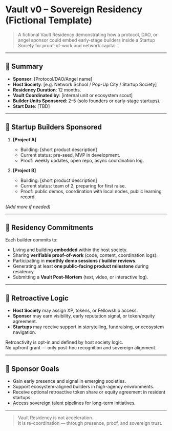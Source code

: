# Vault v0 – Sovereign Residency (Fictional Template)

> A fictional Vault Residency demonstrating how a protocol, DAO, or angel sponsor could embed early-stage builders inside a Startup Society for proof-of-work and network capital.

---

## 🧭 Summary

- **Sponsor**: [Protocol/DAO/Angel name]  
- **Host Society**: [e.g. Network School / Pop-Up City / Startup Society]  
- **Residency Duration**: 12 months.
- **Vault Coordinated by**: [internal unit or ecosystem scout]  
- **Builder Units Sponsored**: 2–5 (solo founders or early-stage startups).
- **Start Date**: [TBD]

---

## 👥 Startup Builders Sponsored

1. **[Project A]**  
   - Building: [short product description]  
   - Current status: pre-seed, MVP in development.
   - Proof: weekly updates, open repo, async coordination log.

2. **[Project B]**  
   - Building: [short product description]
   - Current status: team of 2, preparing for first raise.
   - Proof: public demos, coordination with local nodes, public learning record.

*(Add more if needed)*

---

## 📜 Residency Commitments

Each builder commits to:

- Living and building **embedded** within the host society.
- Sharing **verifiable proof-of-work** (code, content, coordination logs).
- Participating in **monthly demo sessions / builder reviews**.
- Generating at least **one public-facing product milestone** during residency.
- Submitting a **Vault Post-Mortem** (text, video, or interactive log).

---

## 🔁 Retroactive Logic

- **Host Society** may assign XP, tokens, or Fellowship access.
- **Sponsor** may earn visibility, early reputation signal, or token/equity agreement. 
- **Startups** may receive support in storytelling, fundraising, or ecosystem navigation.

Retroactivity is opt-in and defined by host society logic.  
No upfront grant — only post-hoc recognition and sovereign alignment.

---

## 🎯 Sponsor Goals

- Gain early presence and signal in emerging societies.
- Support ecosystem-aligned builders in high-agency environments.
- Receive optional retroactive token share or equity agreement in resident startups.
- Access sovereign talent pipelines for long-term initiatives.

---

> Vault Residency is not acceleration.  
> It is re-coordination — through presence, proof, and sovereign trust.
